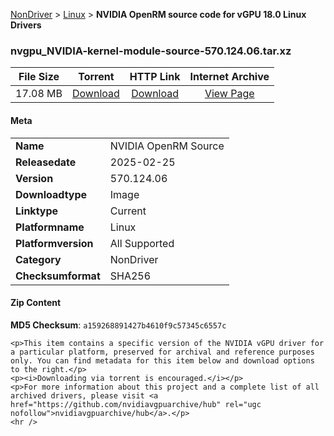 
[NonDriver](/README.md)  >  [Linux](/index/NonDriver/Linux.md)  >  **NVIDIA OpenRM source code for vGPU 18.0 Linux Drivers**


### nvgpu_NVIDIA-kernel-module-source-570.124.06.tar.xz

| **File Size** | **Torrent**  | **HTTP Link** | **Internet Archive** |
|:-------------:|:------------:|:-------------:|:--------------------:|
| 17.08 MB |  [Download](https://archive.org/download/nvgpu_NVIDIA-kernel-module-source-570.124.06.tar.xz/nvgpu_NVIDIA-kernel-module-source-570.124.06.tar.xz_archive.torrent)       | [Download](https://archive.org/compress/nvgpu_NVIDIA-kernel-module-source-570.124.06.tar.xz) | [View Page](https://archive.org/details/nvgpu_NVIDIA-kernel-module-source-570.124.06.tar.xz)       |

#### Meta

<table>
<tr><td><strong>Name</strong></td><td>NVIDIA OpenRM Source</td></tr>
<tr><td><strong>Releasedate</strong></td><td>2025-02-25</td></tr>
<tr><td><strong>Version</strong></td><td>570.124.06</td></tr>
<tr><td><strong>Downloadtype</strong></td><td>Image</td></tr>
<tr><td><strong>Linktype</strong></td><td>Current</td></tr>
<tr><td><strong>Platformname</strong></td><td>Linux</td></tr>
<tr><td><strong>Platformversion</strong></td><td>All Supported</td></tr>
<tr><td><strong>Category</strong></td><td>NonDriver</td></tr>
<tr><td><strong>Checksumformat</strong></td><td>SHA256</td></tr>
</table>

#### Zip Content

**MD5 Checksum**: `a159268891427b4610f9c57345c6557c`

```text
<p>This item contains a specific version of the NVIDIA vGPU driver for a particular platform, preserved for archival and reference purposes only. You can find metadata for this item below and download options to the right.</p>
<p><i>Downloading via torrent is encouraged.</i></p>
<p>For more information about this project and a complete list of all archived drivers, please visit <a href="https://github.com/nvidiavgpuarchive/hub" rel="ugc nofollow">nvidiavgpuarchive/hub</a>.</p>
<hr />
```